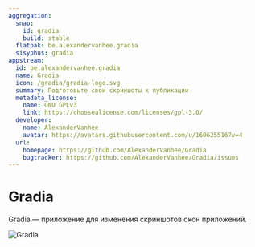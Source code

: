 ```yaml
---
aggregation:
  snap:
    id: gradia
    build: stable
  flatpak: be.alexandervanhee.gradia
  sisyphus: gradia
appstream:
  id: be.alexandervanhee.gradia
  name: Gradia
  icon: /gradia/gradia-logo.svg
  summary: Подготовьте свои скриншоты к публикации
  metadata_license:
    name: GNU GPLv3
    link: https://choosealicense.com/licenses/gpl-3.0/
  developer:
    name: AlexanderVanhee
    avatar: https://avatars.githubusercontent.com/u/160625516?v=4
  url:
    homepage: https://github.com/AlexanderVanhee/Gradia
    bugtracker: https://github.com/AlexanderVanhee/Gradia/issues
---
```


# Gradia

Gradia — приложение для изменения скриншотов окон приложений.

![Gradia](/gradia/gradia-1.png)

<!--@include: @ru/apps/.parts/install/content-repo.md-->
<!--@include: @ru/apps/.parts/install/content-flatpak.md-->
<!--@include: @ru/apps/.parts/install/content-snap.md-->
